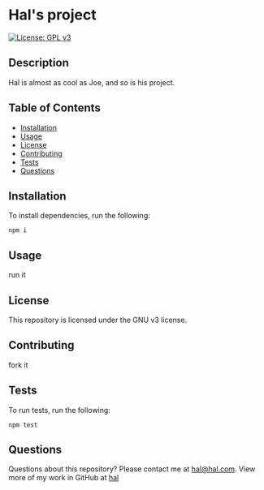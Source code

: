 # Hal's project

[![License: GPL v3](https://img.shields.io/badge/License-GPLv3-blue.svg)](https://www.gnu.org/licenses/gpl-3.0)

## Description

Hal is almost as cool as Joe, and so is his project.

## Table of Contents

* [Installation](#installation)
* [Usage](#usage)
* [License](#license)
* [Contributing](#contributing)
* [Tests](#tests)
* [Questions](#questions)

## Installation

To install dependencies, run the following:

`
npm i
`

## Usage

run it

## License

This repository is licensed under the GNU v3 license.

## Contributing

fork it

## Tests

To run tests, run the following:

`
npm test
`

## Questions

Questions about this repository? Please contact me at [hal@hal.com](mailto:hal@hal.com). View more of my work in GitHub at [hal](https://github.com/hal) 

